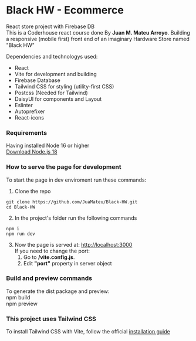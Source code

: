 # Black HW - Ecommerce

React store project with Firebase DB    
This is a Coderhouse react course done By **Juan M. Mateu Arroyo**. 
Building a responsive (mobile first) front end of an imaginary Hardware Store named "Black HW"

Dependencies and technologys used:
- React 
- Vite for development and building
- Firebase Database
- Tailwind CSS for styling (utility-first CSS)
- Postcss (Needed for Tailwind)
- DaisyUI for components and Layout
- Eslinter
- Autoprefixer
- React-icons

### Requirements

Having installed Node 16 or higher    
[Download Node.js 18 ](https://nodejs.org/dist/v18.16.1/node-v18.16.1-x64.msi)

### How to serve the page for development

To start the page in dev enviroment run these commands:

1. Clone the repo
```
git clone https://github.com/JuaMateu/Black-HW.git   
cd Black-HW
```
2. In the project's folder run the following commands
```  
npm i   
npm run dev
```
3. Now the page is served at: [http://localhost:3000](http://localhost:3000)   
If you need to change the port:  
   1. Go to __/vite.config.js__. 
   2. Edit __"port"__ property in server object

### Build and preview commands 
To generate the dist package and preview:       
npm build  
npm preview

### This project uses Tailwind CSS

To install Tailwind CSS with Vite, follow the official [installation guide](https://tailwindcss.com/docs/guides/vite)   


